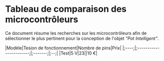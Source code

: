 # Tableau de comparaison des microcontrôleurs

Ce document résume les recherches sur les microcontrôleurs afin de sélectionner le plus pertinent pour la conception de l'objet *"Pot Intelligent"*.

|Modèle|Tesion de fonctionnement|Nombre de pins|Prix|
|;----;|;-----------------------;|;-------;|;--;|
|Test|5 V|23||10 €|